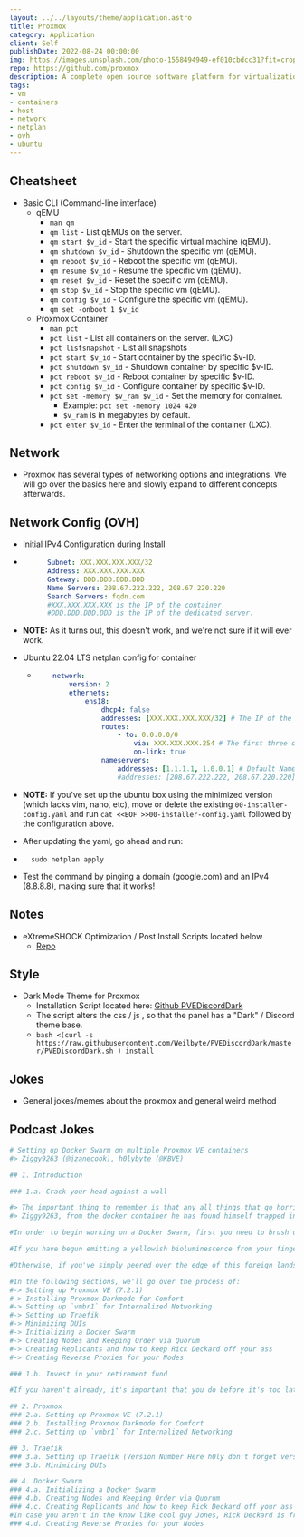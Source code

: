 ```yaml
---
layout: ../../layouts/theme/application.astro
title: Proxmox
category: Application
client: Self
publishDate: 2022-08-24 00:00:00
img: https://images.unsplash.com/photo-1558494949-ef010cbdcc31?fit=crop&w=1400&h=700&q=75
repo: https://github.com/proxmox
description: A complete open source software platform for virtualization management.
tags:
- vm
- containers
- host
- network
- netplan
- ovh
- ubuntu
---
```


## Cheatsheet

- Basic CLI (Command-line interface)
  - qEMU
    - `man qm`
    - `qm list` - List qEMUs on the server.
    - `qm start $v_id` - Start the specific virtual machine (qEMU).
    - `qm shutdown $v_id` - Shutdown the specific vm (qEMU).
    - `qm reboot $v_id` - Reboot the specific vm (qEMU).
    - `qm resume $v_id` - Resume the specific vm (qEMU).
    - `qm reset $v_id` - Reset the specific vm (qEMU).
    - `qm stop $v_id` - Stop the specific vm (qEMU).
    - `qm config $v_id` - Configure the specific vm (qEMU).
    - `qm set -onboot 1 $v_id`
  - Proxmox Container
    - `man pct`
    - `pct list` - List all containers on the server. (LXC)
    - `pct listsnapshot` - List all snapshots
    - `pct start $v_id` - Start container by the specific $v-ID.
    - `pct shutdown $v_id` - Shutdown container by specific $v-ID.
    - `pct reboot $v_id` - Reboot container by specific $v-ID.
    - `pct config $v_id` - Configure container by specific $v-ID.
    - `pct set -memory $v_ram $v_id` - Set the memory for container.
      - Example:  ```pct set -memory 1024 420```
      - `$v_ram` is in megabytes by default.
    - `pct enter $v_id` - Enter the terminal of the container (LXC).

## Network

- Proxmox has several types of networking options and integrations. We will go over the basics here and slowly expand to different concepts afterwards.

## Network Config (OVH)

- Initial IPv4 Configuration during Install

- ```yaml
        Subnet: XXX.XXX.XXX.XXX/32
        Address: XXX.XXX.XXX.XXX
        Gateway: DDD.DDD.DDD.DDD
        Name Servers: 208.67.222.222, 208.67.220.220
        Search Servers: fqdn.com
        #XXX.XXX.XXX.XXX is the IP of the container.
        #DDD.DDD.DDD.DDD is the IP of the dedicated server.
    ```

- **NOTE:** As it turns out, this doesn't work, and we're not sure if it will ever work.

- Ubuntu 22.04 LTS netplan config for container
  
  - ```yaml
        network:
            version: 2
            ethernets:
                ens18:
                    dhcp4: false
                    addresses: [XXX.XXX.XXX.XXX/32] # The IP of the container
                    routes:
                        - to: 0.0.0.0/0
                            via: XXX.XXX.XXX.254 # The first three octets of the host
                            on-link: true
                    nameservers:
                        addresses: [1.1.1.1, 1.0.0.1] # Default Nameservers (Shouldn't matter)
                        #addresses: [208.67.222.222, 208.67.220.220] # OVH Nameservers
    ```

- **NOTE:** If you've set up the ubuntu box using the minimized version (which lacks vim, nano, etc), move or delete the existing `00-installer-config.yaml` and run `cat <<EOF >>00-installer-config.yaml` followed by the configuration above.
- After updating the yaml, go ahead and run:

- ```shell
    sudo netplan apply
    ```

- Test the command by pinging a domain (google.com) and an IPv4 (8.8.8.8), making sure that it works!

## Notes

- eXtremeSHOCK Optimization / Post Install Scripts located below
  - [Repo](https://github.com/extremeshok/xshok-proxmox)

## Style

- Dark Mode Theme for Proxmox
  - Installation Script located here: [Github PVEDiscordDark](https://github.com/Weilbyte/PVEDiscordDark)
  - The script alters the css / js , so that the panel has a "Dark" / Discord theme base.
  - `bash <(curl -s https://raw.githubusercontent.com/Weilbyte/PVEDiscordDark/master/PVEDiscordDark.sh ) install`

## Jokes

- General jokes/memes about the proxmox and general weird method

## Podcast Jokes

```yaml
# Setting up Docker Swarm on multiple Proxmox VE containers
#> Ziggy9263 (@jzanecook), h0lybyte (@KBVE)

## 1. Introduction

### 1.a. Crack your head against a wall

#> The important thing to remember is that any all things that go horribly wrong can and will do so.
#> Ziggy9263, from the docker container he has found himself trapped in

#In order to begin working on a Docker Swarm, first you need to brush up on the general concepts behind the entire premise of this system. There are no winners, and there are no losers, there are only those who have discovered the wonders of setting up Docker Swarm, and those who have wandered a little too close to the wonders and have developed a pus filled growth on their abdomen.

#If you have begun emitting a yellowish bioluminescence from your fingertips or have developed a large green and cyan vein stretching from your lower cheek to your posterior, then this article is not for you, and it's too late.

#Otherwise, if you've simply peered over the edge of this foreign landscape, not yet realizing that the brush you're walking through is toxic in nature due to the radiation left from previous swarms, then this article may come in handy in your short lived traversal from bomb stricken wasteland to the maw of the amorphous creature you accidentally brought to your doorstep while typing `docker stack deploy`.

#In the following sections, we'll go over the process of:
#-> Setting up Proxmox VE (7.2.1)
#-> Installing Proxmox Darkmode for Comfort
#-> Setting up `vmbr1` for Internalized Networking
#-> Setting up Traefik
#-> Minimizing DUIs
#-> Initializing a Docker Swarm
#-> Creating Nodes and Keeping Order via Quorum
#-> Creating Replicants and how to keep Rick Deckard off your ass
#-> Creating Reverse Proxies for your Nodes

### 1.b. Invest in your retirement fund

#If you haven't already, it's important that you do before it's too late. This article, however, will not help you with that.

## 2. Proxmox
### 2.a. Setting up Proxmox VE (7.2.1)
### 2.b. Installing Proxmox Darkmode for Comfort
### 2.c. Setting up `vmbr1` for Internalized Networking

## 3. Traefik
### 3.a. Setting up Traefik (Version Number Here h0ly don't forget version number here version number don't forget)
### 3.b. Minimizing DUIs

## 4. Docker Swarm
### 4.a. Initializing a Docker Swarm
### 4.b. Creating Nodes and Keeping Order via Quorum
### 4.c. Creating Replicants and how to keep Rick Deckard off your ass
#In case you aren't in the know like cool guy Jones, Rick Deckard is from Bladerunner and he hunts stray replicants, the premise here don't let replicants go stray.
### 4.d. Creating Reverse Proxies for your Nodes
```
